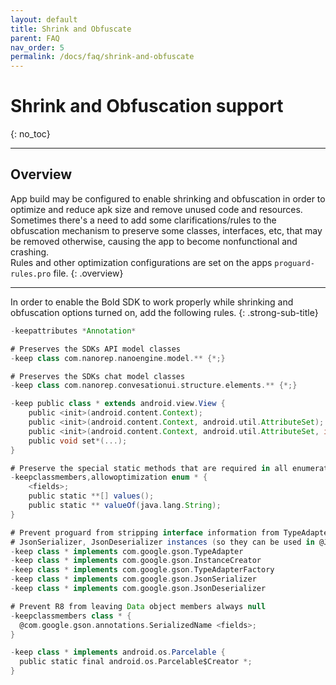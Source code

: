```yaml
---
layout: default
title: Shrink and Obfuscate 
parent: FAQ
nav_order: 5
permalink: /docs/faq/shrink-and-obfuscate
---
```


# Shrink and Obfuscation support
{: no_toc}

---

## Overview
App build may be configured to enable shrinking and obfuscation in order to optimize and reduce apk size and remove unused code and resources.   
Sometimes there's a need to add some clarifications/rules to the obfuscation mechanism to preserve some classes, interfaces, etc, that may be removed otherwise, causing the app to become nonfunctional and crashing.  
Rules and other optimization configurations are set on the apps `proguard-rules.pro` file. 
{: .overview}

---

In order to enable the Bold SDK to work properly while shrinking and obfuscation options turned on, add the following rules.
{: .strong-sub-title}

```groovy
-keepattributes *Annotation*

# Preserves the SDKs API model classes
-keep class com.nanorep.nanoengine.model.** {*;}

# Preserves the SDKs chat model classes
-keep class com.nanorep.convesationui.structure.elements.** {*;}

-keep public class * extends android.view.View {
    public <init>(android.content.Context);
    public <init>(android.content.Context, android.util.AttributeSet);
    public <init>(android.content.Context, android.util.AttributeSet, int);
    public void set*(...);
}

# Preserve the special static methods that are required in all enumeration classes.
-keepclassmembers,allowoptimization enum * {
    <fields>;
    public static **[] values();
    public static ** valueOf(java.lang.String);
}

# Prevent proguard from stripping interface information from TypeAdapter, TypeAdapterFactory,
# JsonSerializer, JsonDeserializer instances (so they can be used in @JsonAdapter)
-keep class * implements com.google.gson.TypeAdapter
-keep class * implements com.google.gson.InstanceCreator
-keep class * implements com.google.gson.TypeAdapterFactory
-keep class * implements com.google.gson.JsonSerializer
-keep class * implements com.google.gson.JsonDeserializer

# Prevent R8 from leaving Data object members always null
-keepclassmembers class * {
  @com.google.gson.annotations.SerializedName <fields>;
}

-keep class * implements android.os.Parcelable {
  public static final android.os.Parcelable$Creator *;
}
```